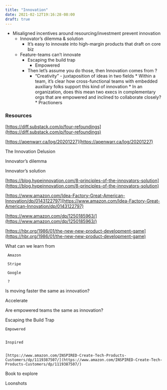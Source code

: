 ```yaml
---
title: "Innovation"
date: 2021-02-12T19:16:28-08:00
draft: true
---
```


*   Misaligned incentives around resourcing/investment prevent innovation
    *   Innovator’s dilemma & solution
        *   It’s easy to innovate into high-margin products that draft on core biz
	*   Feature-teams can’t innovate
	    *   Escaping the build trap
	        *   Empowered
		*   Then let’s assume you do those, then Innovation comes from ?
		    *   “Creativity” - juxtaposition of ideas in two fields
		            *   Within a team, it’s clear how cross-functional teams with embedded auxiliary folks support this kind of innovation
			            *   In an organization, does this mean two execs in complementary orgs that are empowered and inclined to collaborate closely?
				        *   Practioners

### Resources

[https://diff.substack.com/p/four-refoundings](https://diff.substack.com/p/four-refoundings)

[https://apenwarr.ca/log/20201227](https://apenwarr.ca/log/20201227)

The Innovation Delusion

Innovator’s dilemma

Innovator’s solution

[https://blog.hypeinnovation.com/8-principles-of-the-innovators-solution](https://blog.hypeinnovation.com/8-principles-of-the-innovators-solution)

[https://www.amazon.com/Idea-Factory-Great-American-Innovation/dp/0143122797](https://www.amazon.com/Idea-Factory-Great-American-Innovation/dp/0143122797)

[https://www.amazon.com/dp/1250185963/](https://www.amazon.com/dp/1250185963/)

[https://hbr.org/1986/01/the-new-new-product-development-game](https://hbr.org/1986/01/the-new-new-product-development-game)

What can we learn from

     Amazon

     Stripe

     Google

     ?

Is moving faster the same as innovation?

Accelerate

Are empowered teams the same as innovation?

Escaping the Build Trap


    Empowered


    Inspired


    [https://www.amazon.com/INSPIRED-Create-Tech-Products-Customers/dp/1119387507/](https://www.amazon.com/INSPIRED-Create-Tech-Products-Customers/dp/1119387507/)

Book to explore

Loonshots 
